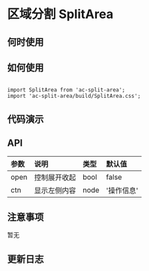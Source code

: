 # 区域分割 SplitArea


 ## 何时使用


 ## 如何使用

```

import SplitArea from 'ac-split-area';
import 'ac-split-area/build/SplitArea.css';

```

 ## 代码演示

 ## API

|参数|说明|类型|默认值|
|:---|:-----|:----|:------|
|open|控制展开收起|bool|false|
|ctn|显示左侧内容|node|'操作信息'|


 ## 注意事项

 暂无

 ## 更新日志